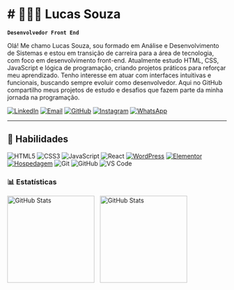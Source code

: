 # # 👨🏽‍💻 Lucas Souza

**`Desenvolvedor Front End`**

Olá! Me chamo Lucas Souza, sou formado em Análise e Desenvolvimento de Sistemas e estou em transição de carreira para a área de tecnologia, com foco em desenvolvimento front-end. Atualmente estudo HTML, CSS, JavaScript e lógica de programação, criando projetos práticos para reforçar meu aprendizado. Tenho interesse em atuar com interfaces intuitivas e funcionais, buscando sempre evoluir como desenvolvedor. Aqui no GitHub compartilho meus projetos de estudo e desafios que fazem parte da minha jornada na programação.

[![LinkedIn](https://img.shields.io/badge/LinkedIn-0077B5?style=for-the-badge&logo=linkedin&logoColor=white)](https://www.linkedin.com/in/lucas-do-carmo96/)
[![Email](https://img.shields.io/badge/Email-D14836?style=for-the-badge&logo=gmail&logoColor=white)](mailto:lucasdocarmosouza@gmail.com)
[![GitHub](https://img.shields.io/badge/Seguir_no_GitHub-181717?style=for-the-badge&logo=github&logoColor=white)](https://github.com/devlucas-souza)
[![Instagram](https://img.shields.io/badge/Instagram-E4405F?style=for-the-badge&logo=instagram&logoColor=white)](https://www.instagram.com/luukas.souza/)
[![WhatsApp](https://img.shields.io/badge/WhatsApp-25D366?style=for-the-badge&logo=whatsapp&logoColor=white)](https://wa.me/5511957650092?text=Ol%C3%A1%20Lucas!%20Encontrei%20seu%20GitHub%20e%20gostaria%20de%20conversar%20sobre%20seus%20projetos.)


---
## 🚀 Habilidades

![HTML5](https://img.shields.io/badge/HTML5-E34F26?style=for-the-badge&logo=html5&logoColor=white)
![CSS3](https://img.shields.io/badge/CSS3-1572B6?style=for-the-badge&logo=css3&logoColor=white)
![JavaScript](https://img.shields.io/badge/JavaScript-F7DF1E?style=for-the-badge&logo=javascript&logoColor=black)
![React](https://img.shields.io/badge/React-20232A?style=for-the-badge&logo=react&logoColor=61DAFB)
[![WordPress](https://img.shields.io/badge/WordPress-21759B?style=for-the-badge&logo=wordpress&logoColor=white)](https://wordpress.org/)
[![Elementor](https://img.shields.io/badge/Elementor-92003B?style=for-the-badge&logo=elementor&logoColor=white)](https://elementor.com/)
[![Hospedagem](https://img.shields.io/badge/Hostinger-673DE6?style=for-the-badge&logo=hostinger&logoColor=white)](https://www.hostinger.com/)
![Git](https://img.shields.io/badge/Git-F05032?style=for-the-badge&logo=git&logoColor=white)
![GitHub](https://img.shields.io/badge/GitHub-181717?style=for-the-badge&logo=github&logoColor=white)
![VS Code](https://img.shields.io/badge/VS_Code-007ACC?style=for-the-badge&logo=visual-studio-code&logoColor=white)
<br>
### 📊 Estatísticas

<p>
  <img 
    align="left" 
    alt="GitHub Stats" 
    height="200" 
    style="padding-right: 10px;" 
    src="https://github-readme-stats.vercel.app/api?username=devlucas-souza&show_icons=true&theme=tokyonight&include_all_commits=true&locale=pt-br" 
  />

<img 
      align="left" 
      alt="GitHub Stats" 
      height="200" 
      src="https://github-readme-stats.vercel.app/api/top-langs/?username=devlucas-souza&theme=tokyonight&layout=compact&custom_title=Tecnologias&langs_count=9" 
  />

</p>

